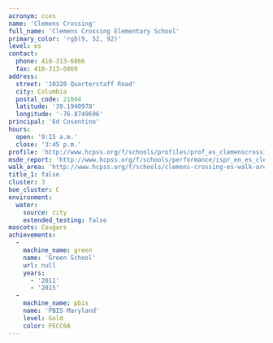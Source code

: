 ```yaml
---
acronym: cces
name: 'Clemens Crossing'
full_name: 'Clemens Crossing Elementary School'
primary_color: 'rgb(9, 52, 92)'
level: es
contact:
  phone: 410-313-6866
  fax: 410-313-6869
address:
  street: '10320 Quarterstaff Road'
  city: Columbia
  postal_code: 21044
  latitude: '39.1940978'
  longitude: '-76.8749696'
principal: 'Ed Cosentino'
hours:
  open: '9:15 a.m.'
  close: '3:45 p.m.'
profile: 'http://www.hcpss.org/f/schools/profiles/prof_es_clemenscrossing.pdf'
msde_report: 'http://www.hcpss.org/f/schools/performance/ispr_en_es_clemenscrossing.pdf'
walk_area: 'http://www.hcpss.org/f/schools/clemens-crossing-es-walk-area.pdf'
title_1: false
cluster: 3
boe_cluster: C
environment:
  water:
    source: city
    extended_testing: false
mascots: Cougars
achievements:
  -
    machine_name: green
    name: 'Green School'
    url: null
    years:
      - '2011'
      - '2015'
  -
    machine_name: pbis
    name: 'PBIS Maryland'
    level: Gold
    color: FECC6A
---
```

